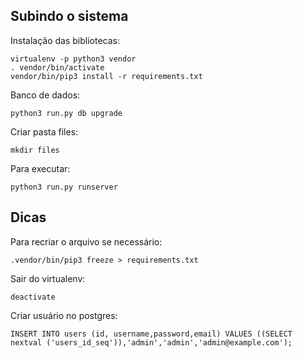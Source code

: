 ## Subindo o sistema

Instalação das bibliotecas:

    virtualenv -p python3 vendor
    . vendor/bin/activate
    vendor/bin/pip3 install -r requirements.txt

Banco de dados:

    python3 run.py db upgrade

Criar pasta files:

    mkdir files
    
Para executar:

    python3 run.py runserver

## Dicas

Para recriar o arquivo se necessário:

    .vendor/bin/pip3 freeze > requirements.txt

Sair do virtualenv:

    deactivate

Criar usuário no postgres:

    INSERT INTO users (id, username,password,email) VALUES ((SELECT nextval ('users_id_seq')),'admin','admin','admin@example.com');


